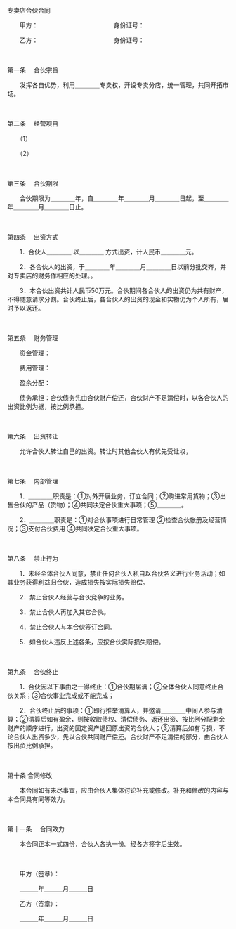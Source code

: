 



专卖店合伙合同



 

　　甲方：　　　　　　　　　　　　 身份证号：

　　乙方：　　　　　　　　　　　　 身份证号：

　　

第一条
　合伙宗旨

　　发挥各自优势，利用＿＿＿＿专卖权，开设专卖分店，统一管理，共同开拓市场。

　　

第二条
　经营项目

　　（1）

　　（2）

　　

第三条
　合伙期限

　　合伙期限为＿＿＿＿年，自＿＿＿＿年＿＿＿＿月＿＿＿＿日起，至＿＿＿＿年＿＿＿＿月＿＿＿＿日止。

　　

第四条
　出资方式

　　1．合伙人＿＿＿＿ 以＿＿＿＿ 方式出资，计人民币＿＿＿＿元。

　　2．各合伙人的出资，于＿＿＿＿年＿＿＿＿月＿＿＿＿日以前分批交齐，并对专卖店的财务作相应的处理。。

　　3．本合伙出资共计人民币50万元。合伙期间各合伙人的出资仍为共有财产，不得随意请求分割。合伙终止后，各合伙人的出资的现金和实物仍为个人所有，届时予以返还。

　　

第五条
　财务管理

　　资金管理：

　　费用管理：

　　盈余分配：

　　债务承担：合伙债务先由合伙财产偿还，合伙财产不足清偿时，以各合伙人的出资比例为据，按比例承担。

　　

第六条
　出资转让

　　允许合伙人转让自己的出资。转让时其他合伙人有优先受让权，

　　

第七条
　内部管理

　　1．＿＿＿＿职责是：①对外开展业务，订立合同；②购进常用货物；③出售合伙的产品（货物）；④共同决定合伙重大事项；⑤＿＿＿＿。

　　2．＿＿＿＿职责是：①对合伙事项进行日常管理 ②检查合伙帐册及经营情况；③支付合伙费用 ④共同决定合伙重大事项。

　　

第八条
　禁止行为

　　1．未经全体合伙人同意，禁止任何合伙人私自以合伙名义进行业务活动；如其业务获得利益归合伙，造成损失按实际损失赔偿。

　　2．禁止合伙人经营与合伙竞争的业务。

　　3．禁止合伙人再加入其它合伙。

　　4．禁止合伙人与本合伙签订合同。

　　5．如合伙人违反上述各条，应按合伙实际损失赔偿。

　　

第九条
　合伙终止

　　1．合伙因以下事由之一得终止：①合伙期届满；②全体合伙人同意终止合伙关系；③合伙事业完成或不能完成；

　　2．合伙终止后的事项：①即行推举清算人，并邀请＿＿＿＿中间人参与清算；②清算后如有盈余，则按收取债权、清偿债务、返还出资、按比例分配剩余财产的顺序进行。出资的固定资产退回原出资的合伙人；③清算后如有亏损，不论合伙人出资多少，先以合伙共同财产偿还。合伙财产不足清偿的部分，由合伙人按出资比例承担。

　　

第十条
 合同修改

　　本合同如有未尽事宜，应由合伙人集体讨论补充或修改。补充和修改的内容与本合同具有同等效力。

　　

第十一条
　合同效力

　　本合同正本一式四份，合伙人各执一份。经各方签字后生效。

　　

　　甲方（签章）：　

　　＿＿＿年＿＿＿月＿＿＿日 

　　乙方（签章）：　

　　＿＿＿年＿＿＿月＿＿＿日